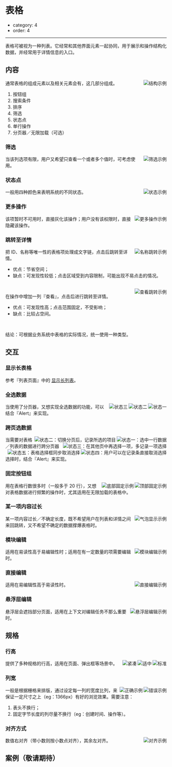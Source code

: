 # 表格

- category: 4
- order: 4

---

表格可被视为一种列表。它经常和其他界面元素一起协同，用于展示和操作结构化数据，并经常用于详情信息的入口。

## 内容

<img class="preview-img" align="right" alt="结构示例" src="https://os.alipayobjects.com/rmsportal/zFqqEqKKAylKkxv.png">

通常表格的组成元素以及相关元素会有，这几部分组成。

1. 按钮组
2. 搜索条件
3. 排序
4. 筛选
5. 状态点
6. 单行操作
7. 分页器／无限加载（可选）

### 筛选

<img class="preview-img" align="right" alt="筛选示例" src="https://os.alipayobjects.com/rmsportal/YRcnmAFUvcfMlpN.png">

当该列选项有限，用户又希望只查看一个或者多个值时，可考虑使用。

### 状态点

<img class="preview-img" align="right" alt="状态示例" src="https://os.alipayobjects.com/rmsportal/EYmtSshUxKydwns.png">

一般用四种颜色来表明系统的不同状态。

### 更多操作

<img class="preview-img" align="right" alt="更多操作示例" description="依次分别为：完整内容、暂时不可用、没有该权限。" src="https://os.alipayobjects.com/rmsportal/ZlcZDOZNZpYQcMM.png">

该项暂时不可用时，直接灰化该操作；用户没有该权限时，直接隐藏该操作。

### 跳转至详情

<img class="preview-img" align="right" alt="名称跳转示例" src="https://os.alipayobjects.com/rmsportal/tfJiUmrUJRzBlzt.png">

把 ID、名称等唯一性的表格项处理成文字链，点击后跳转至详情。

- 优点：节省空间；
- 缺点：可发现性较低；点击区域受到内容限制，可能出现不易点击的情况。

<br>

<img class="preview-img" align="right" alt="查看跳转示例" src="https://os.alipayobjects.com/rmsportal/zjDqNVTzSrzXaWg.png">

在操作中增加一列『查看』，点击后进行跳转至详情。

- 优点：可发现性高；点击范围固定，不受影响；
- 缺点：比较占空间。

<br>

结论：可根据业务系统中表格的实际情况，统一使用一种类型。

## 交互

### 显示长表格

参考『列表页面』中的 [显示长列表](/docs/pattern/list#%E6%98%BE%E7%A4%BA%E9%95%BF%E5%88%97%E8%A1%A8)。

### 全选数据

<img class="preview-img" align="right" alt="状态一" src="https://os.alipayobjects.com/rmsportal/QqafGErOPnuDKyy.png">

<img class="preview-img" align="right" alt="状态二" description="点击 Table 顶部的复选框，出现『Alert』" src="https://os.alipayobjects.com/rmsportal/qwRSMFNilVCNoym.png">

<img class="preview-img" align="right" alt="状态三" description="点击『选择全部』后" src="https://os.alipayobjects.com/rmsportal/POvEJGjMYAexGut.png">

当使用了分页器，又想实现全选数据的功能，可以结合『Alert』来实现。

### 跨页选数据

<img class="preview-img" align="right" alt="状态一：选中一行数据" src="https://os.alipayobjects.com/rmsportal/OcIWSystreURrPV.png">

<img class="preview-img" align="right" alt="状态二：切换分页后，记录所选的项目" src="https://os.alipayobjects.com/rmsportal/HuzwUWDzXszOkEI.png">

<img class="preview-img" align="right" alt="状态三：在其他页中再选择一项，多记录一项选择" src="https://os.alipayobjects.com/rmsportal/yCjrxTSElzNUsFn.png">

<img class="preview-img" align="right" alt="状态四：用户可以在记录条直接取消选择" src="https://os.alipayobjects.com/rmsportal/jtepHsDPApPnQlD.png">

<img class="preview-img" align="right" alt="状态五：表格选择框同步取消选择" src="https://os.alipayobjects.com/rmsportal/OAVQZqxPyuAWvTh.png">

当需要对表格／列表的数据进行跨分页器选择时，结合『Alert』来实现。

### 固定按钮组

<img class="preview-img" align="right" alt="顶部固定示例" src="https://os.alipayobjects.com/rmsportal/AhgnVIhTIvtHpok.png">

<img class="preview-img" align="right" alt="底部固定示例" src="https://os.alipayobjects.com/rmsportal/hUHidNAJczLRVCg.png">

用在表格行数很多时（一般多于 20 行），又想对表格数据进行频繁的操作时，尤其适用在无限加载的表格中。

### 某一项内容过长

<img class="preview-img" align="right" alt="气泡显示示例" description="当过长信息可以被隐藏时，用户悬浮／点击该项时，用『Tooltip／Popover』来显示完整内容。" src="https://os.alipayobjects.com/rmsportal/vgNHOYAiuQbXCOi.png">

某一项内容过长／不确定长度，既不希望用户在列表和详情之间来回跳转，又不希望不确定的数据撑爆表格时。

### 模块编辑

<img class="preview-img" align="right" alt="模块编辑示例" description="启动和禁用要尽可能相似（对称性交互）；保证启用和禁用切换时，页面不在水平方向不错位。" src="https://os.alipayobjects.com/rmsportal/mUhSLOTjzGYTQaE.png">

适用在易读性高于易编辑性时；适用在有一定数量的项需要编辑时。

### 直接编辑

<img class="preview-img" align="right" alt="直接编辑示例" description="用户输入后，系统需要及时保存数据。" src="https://os.alipayobjects.com/rmsportal/VgvZjqTZBuAfGuO.png">

适用在易编辑性高于易读性时。

### 悬浮层编辑

<img class="preview-img" align="right" alt="悬浮层编辑示例" src="https://os.alipayobjects.com/rmsportal/QhIyXeNxAZEaLjT.png">

悬浮层会遮挡部分页面，适用在上下文对编辑任务不那么重要时。


## 规格

### 行高

<img class="preview-img" align="right" alt="标准" src="https://os.alipayobjects.com/rmsportal/OXTCkOkAtaWtzNA.png">

<img class="preview-img" align="right" alt="适中" src="https://os.alipayobjects.com/rmsportal/irjamuwZFdQLYWJ.png">

<img class="preview-img" align="right" alt="紧凑" src="https://os.alipayobjects.com/rmsportal/SdlTVIAoxickNMM.png">

提供了多种规格的行高，适用在页面、弹出框等场景中。

### 列宽

<img class="preview-img" align="right" alt="错误示例" src="https://os.alipayobjects.com/rmsportal/TbuuZNfOTrSflVg.png" bad>

<img class="preview-img" align="right" alt="正确示例" src="https://os.alipayobjects.com/rmsportal/cSSSfNrFMioHDBJ.png" good>

一般是根据栅格来排版，通过设定每一列的宽度比列，来保证一定尺寸之上（eg：1366px）有好的浏览效果。需要注意：

1. 表头不换行；
2. 固定字节长度的列尽量不换行（eg：创建时间、操作等）。

### 对齐方式

<img class="preview-img" align="right" alt="对齐示例" src="https://os.alipayobjects.com/rmsportal/RWCMGdnGSZXYULc.png">

数值右对齐（带小数则按小数点对齐），其余左对齐。


## 案例（敬请期待）
